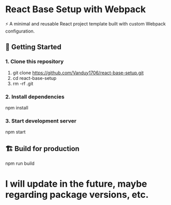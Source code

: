 # React Base Setup with Webpack

⚡️ A minimal and reusable React project template built with custom Webpack configuration.

## 🚀 Getting Started

### 1. Clone this repository

1. git clone https://github.com/Vanduy1706/react-base-setup.git
2. cd react-base-setup
3. rm -rf .git

### 2. Install dependencies

npm install

### 3. Start development server

npm start

## 🏗️ Build for production

npm run build
# I will update in the future, maybe regarding package versions, etc.
